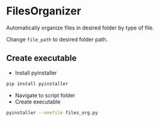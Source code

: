 # FilesOrganizer
Automatically organize files in desired folder by type of file.

Change ```file_path``` to desired folder path.

## Create executable

- Install pyinstaller
```sh
pip install pyinstaller
```

- Navigate to script folder
- Create executable
```sh
pyinstaller --onefile files_org.py
```

